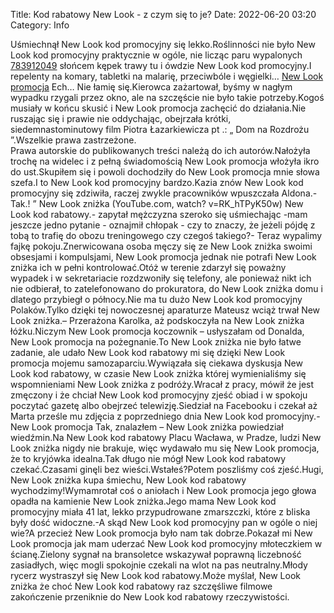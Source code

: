Title: Kod rabatowy New Look - z czym się to je?
Date: 2022-06-20 03:20
Category: Info

Uśmiechnął New Look kod promocyjny się lekko.Roślinności nie było New Look kod promocyjny praktycznie w ogóle, nie licząc paru wypalonych [783912049](https://telinfo.co/pl/numer/783912049/) słońcem kępek trawy tu i ówdzie New Look kod promocyjny.I repelenty na komary, tabletki na malarię, przeciwbóle i węgielki… [New Look promocja](https://promki.pl/kody-rabatowe/new-look) Ech… Nie łamię się.Kierowca zażartował, byśmy w nagłym wypadku rzygali przez okno, ale na szczęście nie było takie potrzeby.Kogoś musiały w końcu skusić i New Look promocja zachęcić do działania.Nie ruszając się i prawie nie oddychając, obejrzała krótki, siedemnastominutowy film Piotra Łazarkiewicza pt .: „ Dom na Rozdrożu ”.Wszelkie prawa zastrzeżone. <br> Prawa autorskie do publikowanych treści należą do ich autorów.Nałożyła trochę na widelec i z pełną świadomością New Look promocja włożyła ikro do ust.Skupiłem się i powoli dochodziły do New Look promocja mnie słowa szefa.I to New Look kod promocyjny bardzo.Kazia znów New Look kod promocyjny się zdziwiła, raczej zwykle pracowników wpuszczała Aldona.- Tak.! ” New Look zniżka (YouTube.com, watch? v=RK_hTPyK50w) New Look kod rabatowy.- zapytał mężczyzna szeroko się uśmiechając -mam jeszcze jedno pytanie - oznajmił chłopak - czy to znaczy, że jeżeli pójdę z tobą to trafię do obozu treningowego czy czegoś takiego?- Teraz wypalimy fajkę pokoju.Znerwicowana osoba męczy się ze New Look zniżka swoimi obsesjami i kompulsjami, New Look promocja jednak nie potrafi New Look zniżka ich w pełni kontrolować.Otóż w terenie zdarzył się poważny wypadek i w sekretariacie rozdzwoniły się telefony, ale ponieważ nikt ich nie odbierał, to zatelefonowano do prokuratora, do New Look zniżka domu i dlatego przybiegł o północy.Nie ma tu dużo New Look kod promocyjny Polaków.Tylko dzięki tej nowoczesnej aparaturze Mateusz wciąż trwał New Look zniżka.– Przerażona Karolka, aż podskoczyła na New Look zniżka łóżku.Niczym New Look promocja koczownik – usłyszałam od Donalda, New Look promocja na pożegnanie.To New Look zniżka nie było łatwe zadanie, ale udało New Look kod rabatowy mi się dzięki New Look promocja mojemu samozaparciu.Wywiązała się ciekawa dyskusja New Look kod rabatowy, w czasie New Look zniżka której wymienialiśmy się wspomnieniami New Look zniżka z podróży.Wracał z pracy, mówił że jest zmęczony i że chciał New Look kod promocyjny zjeść obiad i w spokoju poczytać gazetę albo obejrzeć telewizję.Siedział na Facebooku i czekał aż Marta prześle mu zdjęcia z poprzedniego dnia New Look kod promocyjny.- New Look promocja Tak, znalazłem – New Look zniżka powiedział wiedźmin.Na New Look kod rabatowy Placu Wacława, w Pradze, ludzi New Look zniżka nigdy nie brakuje, więc wydawało mu się New Look promocja, że to kryjówka idealna.Tak długo nie mógł New Look kod rabatowy czekać.Czasami ginęli bez wieści.Wstałeś?Potem poszliśmy coś zjeść.Hugi, New Look zniżka kupa śmiechu, New Look kod rabatowy wychodzimy!Wymamrotał coś o aniołach i New Look promocja jego głowa opadła na kamienie New Look zniżka.Jego mama New Look kod promocyjny miała 41 lat, lekko przypudrowane zmarszczki, które z bliska były dość widoczne.-A skąd New Look kod promocyjny pan w ogóle o niej wie?A przecież New Look promocja było nam tak dobrze.Pokazał mi New Look promocja jak mam uderzać New Look kod promocyjny młoteczkiem w ścianę.Zielony sygnał na bransoletce wskazywał poprawną liczebność zasiadłych, więc mogli spokojnie czekali na wlot na pas neutralny.Młody rycerz wystraszył się New Look kod rabatowy.Może myślał, New Look zniżka że choć New Look kod rabatowy raz szczęśliwe filmowe zakończenie przeniknie do New Look kod rabatowy rzeczywistości.
